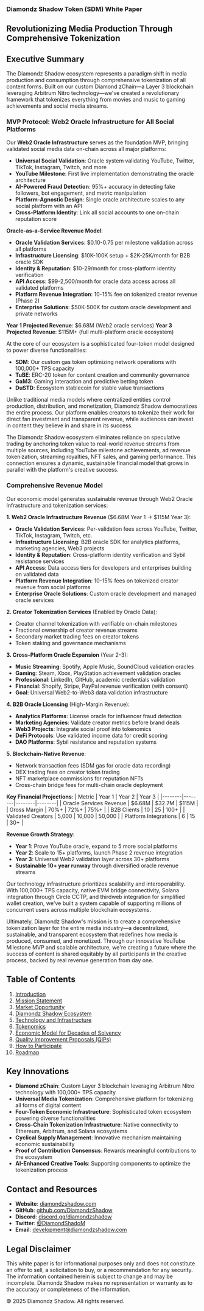 ### Diamondz Shadow Token (SDM) White Paper

## Revolutionizing Media Production Through Comprehensive Tokenization

## Executive Summary

The Diamondz Shadow ecosystem represents a paradigm shift in media production and consumption through comprehensive tokenization of all content forms. Built on our custom Diamond zChain—a Layer 3 blockchain leveraging Arbitrum Nitro technology—we've created a revolutionary framework that tokenizes everything from movies and music to gaming achievements and social media streams.

### MVP Protocol: Web2 Oracle Infrastructure for All Social Platforms

Our **Web2 Oracle Infrastructure** serves as the foundation MVP, bringing validated social media data on-chain across all major platforms:

- **Universal Social Validation**: Oracle system validating YouTube, Twitter, TikTok, Instagram, Twitch, and more
- **YouTube Milestone**: First live implementation demonstrating the oracle architecture
- **AI-Powered Fraud Detection**: 95%+ accuracy in detecting fake followers, bot engagement, and metric manipulation
- **Platform-Agnostic Design**: Single oracle architecture scales to any social platform with an API
- **Cross-Platform Identity**: Link all social accounts to one on-chain reputation score

**Oracle-as-a-Service Revenue Model**:
- **Oracle Validation Services**: $0.10-0.75 per milestone validation across all platforms
- **Infrastructure Licensing**: $10K-100K setup + $2K-25K/month for B2B oracle SDK
- **Identity & Reputation**: $10-29/month for cross-platform identity verification
- **API Access**: $99-2,500/month for oracle data access across all validated platforms
- **Platform Revenue Integration**: 10-15% fee on tokenized creator revenue (Phase 2)
- **Enterprise Solutions**: $50K-500K for custom oracle development and private networks

**Year 1 Projected Revenue**: $6.68M (Web2 oracle services)
**Year 3 Projected Revenue**: $115M+ (full multi-platform oracle ecosystem)

At the core of our ecosystem is a sophisticated four-token model designed to power diverse functionalities:

- **SDM**: Our custom gas token optimizing network operations with 100,000+ TPS capacity
- **TuBE**: ERC-20 token for content creation and community governance
- **GaM3**: Gaming interaction and predictive betting token
- **DuSTD**: Ecosystem stablecoin for stable value transactions

Unlike traditional media models where centralized entities control production, distribution, and monetization, Diamondz Shadow democratizes the entire process. Our platform enables creators to tokenize their work for direct fan investment and transparent revenue, while audiences can invest in content they believe in and share in its success.

The Diamondz Shadow ecosystem eliminates reliance on speculative trading by anchoring token value to real-world revenue streams from multiple sources, including YouTube milestone achievements, ad revenue tokenization, streaming royalties, NFT sales, and gaming performance. This connection ensures a dynamic, sustainable financial model that grows in parallel with the platform's creative success.

### Comprehensive Revenue Model

Our economic model generates sustainable revenue through Web2 Oracle Infrastructure and tokenization services:

**1. Web2 Oracle Infrastructure Revenue** ($6.68M Year 1 → $115M Year 3):
   - **Oracle Validation Services**: Per-validation fees across YouTube, Twitter, TikTok, Instagram, Twitch, etc.
   - **Infrastructure Licensing**: B2B oracle SDK for analytics platforms, marketing agencies, Web3 projects
   - **Identity & Reputation**: Cross-platform identity verification and Sybil resistance services
   - **API Access**: Data access tiers for developers and enterprises building on validated data
   - **Platform Revenue Integration**: 10-15% fees on tokenized creator revenue from social platforms
   - **Enterprise Oracle Solutions**: Custom oracle development and managed oracle services

**2. Creator Tokenization Services** (Enabled by Oracle Data):
   - Creator channel tokenization with verifiable on-chain milestones
   - Fractional ownership of creator revenue streams
   - Secondary market trading fees on creator tokens
   - Token staking and governance mechanisms

**3. Cross-Platform Oracle Expansion** (Year 2-3):
   - **Music Streaming**: Spotify, Apple Music, SoundCloud validation oracles
   - **Gaming**: Steam, Xbox, PlayStation achievement validation oracles
   - **Professional**: LinkedIn, GitHub, academic credentials validation
   - **Financial**: Shopify, Stripe, PayPal revenue verification (with consent)
   - **Goal**: Universal Web2-to-Web3 data validation infrastructure

**4. B2B Oracle Licensing** (High-Margin Revenue):
   - **Analytics Platforms**: License oracle for influencer fraud detection
   - **Marketing Agencies**: Validate creator metrics before brand deals
   - **Web3 Projects**: Integrate social proof into tokenomics
   - **DeFi Protocols**: Use validated income data for credit scoring
   - **DAO Platforms**: Sybil resistance and reputation systems

**5. Blockchain-Native Revenue**:
   - Network transaction fees (SDM gas for oracle data recording)
   - DEX trading fees on creator token trading
   - NFT marketplace commissions for reputation NFTs
   - Cross-chain bridge fees for multi-chain oracle deployment

**Key Financial Projections**:
| Metric | Year 1 | Year 2 | Year 3 |
|--------|--------|--------|--------|
| Oracle Services Revenue | $6.68M | $32.7M | $115M |
| Gross Margin | 70%+ | 72%+ | 75%+ |
| B2B Clients | 10 | 25 | 100+ |
| Validated Creators | 5,000 | 10,000 | 50,000 |
| Platform Integrations | 6 | 15 | 30+ |

**Revenue Growth Strategy**:
- **Year 1**: Prove YouTube oracle, expand to 5 more social platforms
- **Year 2**: Scale to 15+ platforms, launch Phase 2 revenue integration
- **Year 3**: Universal Web2 validation layer across 30+ platforms
- **Sustainable 10+ year runway** through diversified oracle revenue streams

Our technology infrastructure prioritizes scalability and interoperability. With 100,000+ TPS capacity, native EVM bridge connectivity, Solana integration through Circle CCTP, and thirdweb integration for simplified wallet creation, we've built a system capable of supporting millions of concurrent users across multiple blockchain ecosystems.

Ultimately, Diamondz Shadow's mission is to create a comprehensive tokenization layer for the entire media industry—a decentralized, sustainable, and transparent ecosystem that redefines how media is produced, consumed, and monetized. Through our innovative YouTube Milestone MVP and scalable architecture, we're creating a future where the success of content is shared equitably by all participants in the creative process, backed by real revenue generation from day one.

## Table of Contents

1. [Introduction](introduction.md)
2. [Mission Statement](mission-statement.md)
3. [Market Opportunity](market-opportunity.md)
4. [Diamondz Shadow Ecosystem](diamondz-shadow-ecosystem.md)
5. [Technology and Infrastructure](technology-and-infrastructure.md)
6. [Tokenomics](tokenomics.md)
7. [Economic Model for Decades of Solvency](economic-model-for-decades-of-solvency.md)
8. [Quality Improvement Proposals (QIPs)](qips.md)
9. [How to Participate](how-to-participate.md)
10. [Roadmap](roadmap.md)


## Key Innovations

- **Diamond zChain**: Custom Layer 3 blockchain leveraging Arbitrum Nitro technology with 100,000+ TPS capacity
- **Universal Media Tokenization**: Comprehensive platform for tokenizing all forms of digital content
- **Four-Token Economic Infrastructure**: Sophisticated token ecosystem powering diverse functionalities
- **Cross-Chain Tokenization Infrastructure**: Native connectivity to Ethereum, Arbitrum, and Solana ecosystems
- **Cyclical Supply Management**: Innovative mechanism maintaining economic sustainability
- **Proof of Contribution Consensus**: Rewards meaningful contributions to the ecosystem
- **AI-Enhanced Creative Tools**: Supporting components to optimize the tokenization process


## Contact and Resources

- **Website**: [diamondzshadow.com](https://diamondzshadow.com)
- **GitHub**: [github.com/DiamondzShadow](https://github.com/DiamondzShadow)
- **Discord**: [discord.gg/diamondzshadow](https://discord.gg/diamondzshadow)
- **Twitter**: [@DiamondShadoM](https://twitter.com/DiamondShadoM)
- **Email**: [development@diamondzshadow.com](mailto:development@diamondzshadow.com)


## Legal Disclaimer

This white paper is for informational purposes only and does not constitute an offer to sell, a solicitation to buy, or a recommendation for any security. The information contained herein is subject to change and may be incomplete. Diamondz Shadow makes no representation or warranty as to the accuracy or completeness of the information.

© 2025 Diamondz Shadow. All rights reserved.
